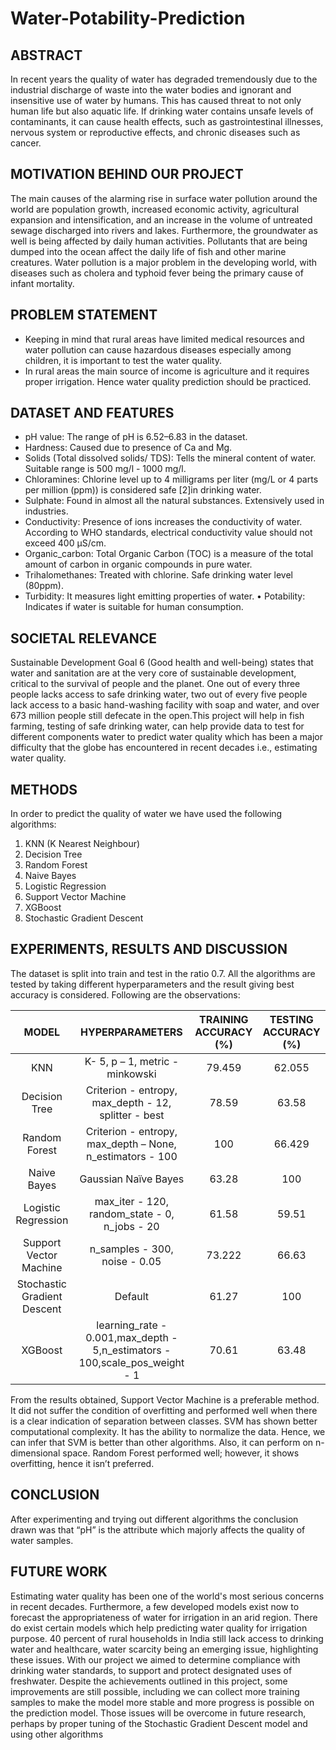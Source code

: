 # Water-Potability-Prediction

## ABSTRACT
In recent years the quality of water has degraded tremendously due to the industrial discharge of waste into the water bodies and ignorant and insensitive use of water by humans. This has caused threat to not only human life but also aquatic life. If drinking water contains unsafe levels of contaminants, it can cause health effects, such as gastrointestinal illnesses, nervous system or reproductive effects, and chronic diseases such as cancer.

## MOTIVATION BEHIND OUR PROJECT
The main causes of the alarming rise in surface water pollution around the world are population growth, increased economic activity, agricultural expansion and intensification, and an increase in the volume of untreated sewage discharged into rivers and lakes. Furthermore, the groundwater as well is being affected by daily human activities. Pollutants that are being dumped into the ocean affect the daily life of fish and other marine creatures. Water pollution is a major problem in the developing world, with diseases such as cholera and typhoid fever being the primary cause of infant mortality.

## PROBLEM STATEMENT
* Keeping in mind that rural areas have limited medical resources and water pollution can cause hazardous diseases especially among children, it is important to test the water quality.
* In rural areas the main source of income is agriculture and it requires proper irrigation. Hence water quality prediction should be practiced.

## DATASET AND FEATURES
* pH value: The range of pH is 6.52–6.83 in the dataset.
* Hardness: Caused due to presence of Ca and Mg.
* Solids (Total dissolved solids/ TDS): Tells the mineral content of water. Suitable range is 500 mg/l - 1000 mg/l.
* Chloramines: Chlorine level up to 4 milligrams per liter (mg/L or 4 parts per million (ppm)) is considered safe [2]in drinking water.
* Sulphate: Found in almost all the natural substances. Extensively used in industries.
* Conductivity: Presence of ions increases the conductivity of water. According to WHO standards, electrical conductivity value should not exceed 400 μS/cm.
* Organic_carbon: Total Organic Carbon (TOC) is a measure of the total amount of carbon in organic compounds in pure water.
* Trihalomethanes: Treated with chlorine. Safe drinking water level (80ppm).
* Turbidity: It measures light emitting properties of water. • Potability: Indicates if water is suitable for human consumption.

## SOCIETAL RELEVANCE
Sustainable Development Goal 6 (Good health and well-being) states that water and sanitation are at the very core of sustainable development, critical to the survival of people and the planet. One out of every three people lacks access to safe drinking water, two out of every five people lack access to a basic hand-washing facility with soap and water, and over 673 million people still defecate in the open.This project will help in fish farming, testing of safe drinking water, can help provide data to test for different components water to predict water quality which has been a major difficulty that the globe has encountered in recent decades i.e., estimating water quality.

## METHODS
In order to predict the quality of water we have used the following algorithms:
1. KNN (K Nearest Neighbour)
2. Decision Tree
3. Random Forest
4. Naive Bayes
5. Logistic Regression
6. Support Vector Machine
7. XGBoost
8. Stochastic Gradient Descent

## EXPERIMENTS, RESULTS AND DISCUSSION
The dataset is split into train and test in the ratio 0.7. All the algorithms are tested by taking different hyperparameters and the result giving best accuracy is considered. Following are the observations:

| MODEL                       | HYPERPARAMETERS                                                             | TRAINING ACCURACY (%) | TESTING ACCURACY (%) |
| :---:                       |     :---:                                                                   |           :---:       |       :---:          |
| KNN                         | K- 5, p – 1, metric - minkowski                                             |      79.459           |         62.055       |
| Decision Tree               | Criterion - entropy, max_depth - 12, splitter - best                        |      78.59            |         63.58        |
| Random Forest               | Criterion - entropy, max_depth – None, n_estimators - 100                   |      100              |         66.429       |
| Naive Bayes                 | Gaussian Naïve Bayes                                                        |      63.28            |         100          |
| Logistic Regression         | max_iter - 120, random_state - 0, n_jobs - 20                               |      61.58            |         59.51        |
| Support Vector Machine      | n_samples - 300, noise - 0.05                                               |      73.222           |         66.63        |
| Stochastic Gradient Descent | Default                                                                     |      61.27            |         100          |
| XGBoost                     | learning_rate - 0.001,max_depth - 5,n_estimators - 100,scale_pos_weight - 1 |      70.61            |         63.48        |

From the results obtained, Support Vector Machine is a preferable method. It did not suffer the condition of overfitting and performed well when there is a clear indication of separation between classes. SVM has shown better computational complexity. It has the ability to normalize the data. Hence, we can infer that SVM is better than other algorithms. Also, it can perform on n-dimensional space. Random Forest performed well; however, it shows overfitting, hence it isn’t preferred.

## CONCLUSION
After experimenting and trying out different algorithms the conclusion drawn was that “pH” is the attribute which majorly affects the quality of water samples.

## FUTURE WORK
Estimating water quality has been one of the world's most serious concerns in recent decades. Furthermore, a few developed models exist now to forecast the appropriateness of water for irrigation in an arid region. There do exist certain models which help predicting water quality for irrigation purpose. 40 percent of rural households in India still lack access to drinking water and healthcare, water scarcity being an emerging issue, highlighting these issues. With our project we aimed to determine compliance with drinking water standards, to support and protect designated uses of freshwater. Despite the achievements outlined in this project, some improvements are still possible, including we can collect more training samples to make the model more stable and more progress is possible on the prediction model. Those issues will be overcome in future research, perhaps by proper tuning of the Stochastic Gradient Descent model and using other algorithms










